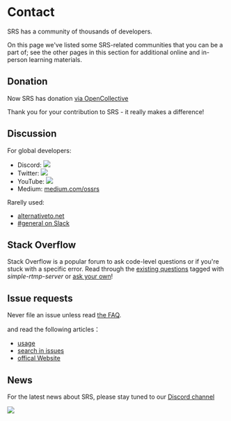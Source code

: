 # Contact

SRS has a community of thousands of developers.

On this page we've listed some SRS-related communities that you can be a part of; see the other pages in this section for additional online and in-person learning materials.

## Donation
Now SRS has donation [via OpenCollective](https://opencollective.com/srs-server/contribute/backer-34941/checkout?interval=month&amount=5)

Thank you for your contribution to SRS - it really makes a difference!

## Discussion
For global developers:

* Discord: [![](https://badgen.net/discord/members/yZ4BnPmHAd)](https://discord.gg/yZ4BnPmHAd)
* Twitter: [![](https://badgen.net/twitter/follow/srs_server)](https://twitter.com/srs_server)
* YouTube: [![](https://img.shields.io/youtube/channel/subscribers/UCP6ZblCL_fIJoEyUzZxC1ng?style=social)](https://www.youtube.com/channel/UCP6ZblCL_fIJoEyUzZxC1ng)
* Medium: [medium.com/ossrs](https://blog.ossrs.io/)

Rarelly used:
* [alternativeto.net](https://alternativeto.net/software/srs/about/)
* [#general on Slack](https://join.slack.com/t/srs-server/shared_invite/zt-1689trxqu-_xSz~53_MgHJap_rxJiqRA)

## Stack Overflow
Stack Overflow is a popular forum to ask code-level questions or if you're stuck with a specific error. Read through the [existing questions](https://stackoverflow.com/questions/tagged/simple-realtime-server) tagged with *simple-rtmp-server* or [ask your own](https://stackoverflow.com/questions/ask?tags=simple-realtime-server)!

## Issue requests
Never file an issue unless read [the FAQ](/faq).

and read the following articles：
* [usage](https://github.com/ossrs/srs#usage)
* [search in issues](https://github.com/ossrs/srs/issues)
* [offical Website](https://ossrs.io)

## News
For the latest news about SRS, please stay tuned to our [Discord channel](https://discord.gg/DfJFjpxmC7)

![](https://ossrs.net/gif/v1/sls.gif?site=ossrs.io&path=/lts/pages/contact-en)



